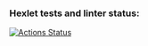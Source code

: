 ### Hexlet tests and linter status:
[![Actions Status](https://github.com/GusinieIstorii/frontend-project-11/workflows/hexlet-check/badge.svg)](https://github.com/GusinieIstorii/frontend-project-11/actions)